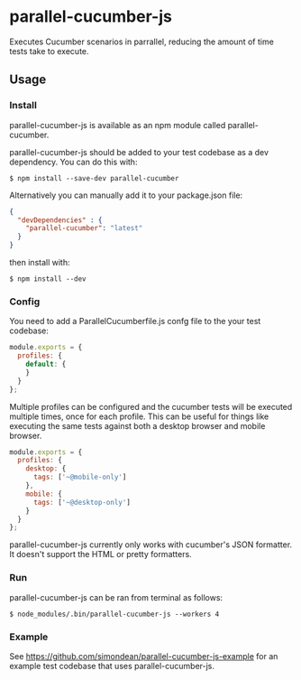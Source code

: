 # parallel-cucumber-js

Executes Cucumber scenarios in parrallel, reducing the amount of time tests take to execute.  

## Usage

### Install

parallel-cucumber-js is available as an npm module called parallel-cucumber.

parallel-cucumber-js should be added to your test codebase as a dev dependency.  You can do this with:

``` shell
$ npm install --save-dev parallel-cucumber
```

Alternatively you can manually add it to your package.json file:

``` json
{
  "devDependencies" : {
    "parallel-cucumber": "latest"
  }
}
```

then install with:

``` shell
$ npm install --dev
```

### Config

You need to add a ParallelCucumberfile.js confg file to the your test codebase:

``` javascript
module.exports = {
  profiles: {
    default: {
    }
  }
};
```

Multiple profiles can be configured and the cucumber tests will be
executed multiple times, once for each profile.  This can be useful for
things like executing the same tests against both a desktop browser
and mobile browser.

``` javascript
module.exports = {
  profiles: {
    desktop: {
      tags: ['~@mobile-only']
    },
    mobile: {
      tags: ['~@desktop-only']
    }
  }
};
```

parallel-cucumber-js currently only works with cucumber's JSON formatter.  It
doesn't support the HTML or pretty formatters.

### Run

parallel-cucumber-js can be ran from terminal as follows:

``` shell
$ node_modules/.bin/parallel-cucumber-js --workers 4
```

### Example

See https://github.com/simondean/parallel-cucumber-js-example for an example
test codebase that uses parallel-cucumber-js.

